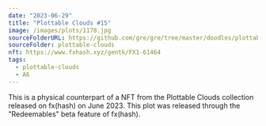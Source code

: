 ```yaml
---
date: "2023-06-29"
title: "Plottable Clouds #15"
image: /images/plots/1178.jpg
sourceFolderURL: https://github.com/gre/gre/tree/master/doodles/plottable-clouds
sourceFolder: plottable-clouds
nft: https://www.fxhash.xyz/gentk/FX1-61464
tags:
  - plottable-clouds
  - A6
---
```


This is a physical counterpart of a NFT from the Plottable Clouds collection released on fx(hash) on June 2023. This plot was released through the "Redeemables" beta feature of fx(hash).
